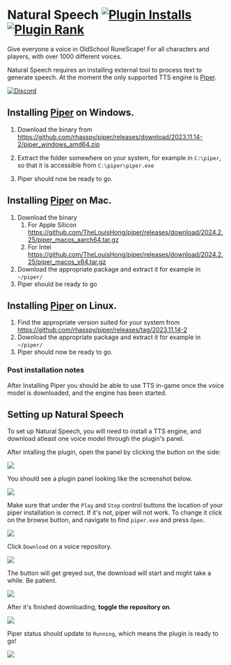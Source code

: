 # Natural Speech [![Plugin Installs](http://img.shields.io/endpoint?url=https://i.pluginhub.info/shields/installs/plugin/naturalspeech)](https://runelite.net/plugin-hub/show/naturalspeech) [![Plugin Rank](http://img.shields.io/endpoint?url=https://i.pluginhub.info/shields/rank/plugin/naturalspeech)](https://runelite.net/plugin-hub)
Give everyone a voice in OldSchool RuneScape! For all characters and players, with over 1000 different voices.

Natural Speech requires an installing external tool to process text to generate speech. 
At the moment the only supported TTS engine is  [Piper](https://github.com/rhasspy/piper).

[![Discord](https://discord.com/api/guilds/1214848661029392405/widget.png?style=banner2)](https://discord.gg/FYPM226s)


## Installing  [Piper](https://github.com/rhasspy/piper) on Windows.

1. Download the binary from https://github.com/rhasspy/piper/releases/download/2023.11.14-2/piper_windows_amd64.zip

2. Extract the folder somewhere on your system, for example in ```C:\piper```, so that it is accessible from ```C:\piper\piper.exe```
3. Piper should now be ready to go.

## Installing  [Piper](https://github.com/TheLouisHong/piper) on Mac.
1. Download the binary
    1. For Apple Silicon https://github.com/TheLouisHong/piper/releases/download/2024.2.25/piper_macos_aarch64.tar.gz
    2. For Intel https://github.com/TheLouisHong/piper/releases/download/2024.2.25/piper_macos_x64.tar.gz
2. Download the appropriate package and extract it for example in ```~/piper/```
3. Piper should be ready to go

## Installing  [Piper](https://github.com/rhasspy/piper) on Linux.
1. Find the appropriate version suited for your system from https://github.com/rhasspy/piper/releases/tag/2023.11.14-2
2. Download the appropriate package and extract it for example in ```~/piper/```
3. Piper should now be ready to go.


### Post installation notes

After Installing Piper you should be able to use TTS in-game once the voice model is downloaded, and the engine has been started.

## Setting up Natural Speech
To set up Natural Speech, you will need to install a TTS engine, and download atleast one voice model through the plugin's panel.

After intalling the plugin, open the panel by clicking the button on the side:

![](https://mechanic.ink/img/osrs/readme/naturalspeech-0.png)

You should see a plugin panel looking like the screenshot below.

![](https://mechanic.ink/img/osrs/readme/naturalspeech-1.png)

Make sure that under the `Play` and `Stop` control buttons the location of your piper installation is correct.
If it's not, piper will not work. To change it click on the browse button, and navigate to find `piper.exe` and press `Open`.

![](https://mechanic.ink/img/osrs/readme/naturalspeech-2.png)

Click `Download` on a voice repository.

![](https://mechanic.ink/img/osrs/readme/naturalspeech-3.png)


The button will get greyed out, the download will start and might take a while. Be patient.

![](https://mechanic.ink/img/osrs/readme/naturalspeech-4.png)

After it's finished downloading, **toggle the repository on**.

![](https://mechanic.ink/img/osrs/readme/naturalspeech-5.png)

Piper status should update to `Running`, which means the plugin is ready to go!

![](https://mechanic.ink/img/osrs/readme/naturalspeech-6.png)

